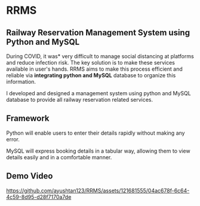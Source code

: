 # RRMS

## Railway Reservation Management System using Python and MySQL

During COVID, it was* very difficult to manage social distancing at platforms and reduce infection risk. The key solution is to make these services available in user's hands. RRMS aims to make this process efficient and reliable via **integrating python and MySQL** database to organize this information.

I developed and designed a management system using python and MySQL database to provide all railway reservation related services.

## Framework
Python will enable users to enter their details rapidly without making any error.

MySQL will express booking details in a tabular way, allowing them to view details easily and in a comfortable manner.

## Demo Video
https://github.com/ayushtan123/RRMS/assets/121681555/04ac678f-6c64-4c59-8d95-d28f7170a7de

